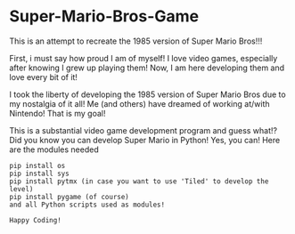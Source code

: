 # Super-Mario-Bros-Game
This is an attempt to recreate the 1985 version of Super Mario Bros!!! 

First, i must say how proud I am of myself! I love video games, especially after 
knowing I grew up playing them! Now, I am here developing them and love every 
bit of it! 

I took the liberty of developing the 1985 version of Super Mario Bros due to 
my nostalgia of it all! Me (and others) have dreamed of working 
at/with Nintendo! That is my goal! 

This is a substantial video game development program and guess what!? Did you 
know you can develop Super Mario in Python! Yes, you can! Here are the modules needed

    pip install os
    pip install sys
    pip install pytmx (in case you want to use 'Tiled' to develop the level)
    pip install pygame (of course)
    and all Python scripts used as modules! 

    Happy Coding! 
